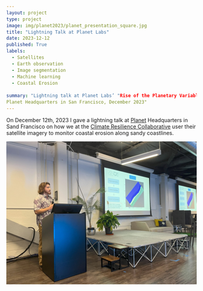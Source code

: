 ```yaml
---
layout: project
type: project
image: img/planet2023/planet_presentation_square.jpg
title: "Lightning Talk at Planet Labs"
date: 2023-12-12
published: True
labels:
  - Satellites
  - Earth observation
  - Image segmentation
  - Machine learning
  - Coastal Erosion

summary: "Lightning talk at Planet Labs’ "Rise of the Planetary Variables" event at
Planet Headquarters in San Francisco, December 2023"
---
```

On December 12th, 2023 I gave a lightning talk at [Planet](https://www.planet.com/company/) Headquarters in Sand Francisco on how we at the [Climate Resilience Collaborative](https://www.soest.hawaii.edu/crc/) user their satellite imagery to monitor coastal erosion along sandy coastlines.

<img class="img-fluid" src="../img/planet2023/planet_presentation.jpg">



